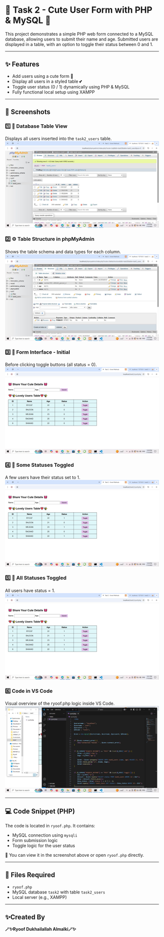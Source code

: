 # 🎀 Task 2 - Cute User Form with PHP & MySQL 🎀

This project demonstrates a simple PHP web form connected to a MySQL database, allowing users to submit their name and age. Submitted users are displayed in a table, with an option to toggle their status between 0 and 1.

---

## ✨ Features

- Add users using a cute form 🎀
- Display all users in a styled table 💕
- Toggle user status (0 / 1) dynamically using PHP & MySQL
- Fully functional local setup using XAMPP

---

## 📸 Screenshots

### 1️⃣ 📝 Database Table View
Displays all users inserted into the `task2_users` table.
![Database Table](./IMG_5988.jpeg)

### 2️⃣ ⚙️ Table Structure in phpMyAdmin
Shows the table schema and data types for each column.
![Structure](./IMG_5989.jpeg)

### 3️⃣ 🌸 Form Interface - Initial
Before clicking toggle buttons (all status = 0).
![Form 1](./IMG_5990.jpeg)

### 4️⃣ 🌼 Some Statuses Toggled
A few users have their status set to 1.
![Toggled](./IMG_5991.jpeg)

### 5️⃣ 🌟 All Statuses Toggled
All users have status = 1.
![All Toggled](./IMG_5992.jpeg)


### 6️⃣ Code in VS Code
Visual overview of the ryoof.php logic inside VS Code.
![Code in VS Code](./IMG_5993.jpeg)

---

## 💻 Code Snippet (PHP)

The code is located in `ryoof.php`. It contains:
- MySQL connection using `mysqli`
- Form submission logic
- Toggle logic for the user status

📍 You can view it in the screenshot above or open `ryoof.php` directly.

---

## 📂 Files Required

- `ryoof.php`
- MySQL database `task2` with table `task2_users`
- Local server (e.g., XAMPP)


---

## ✨Created By

**🪄✨Ryoof Dukhailallah Almalki🪄✨**  
